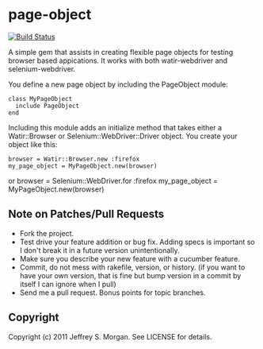 # page-object

[![Build Status](http://travis-ci.org/cheezy/page-object.png)](http://travis-ci.org/cheezy/page-object)


A simple gem that assists in creating flexible page objects for testing browser based appications.  It works with both watir-webdriver and selenium-webdriver.

You define a new page object by including the PageObject module:

    class MyPageObject
      include PageObject
    end

Including this module adds an initialize method that takes either a Watir::Browser or Selenium::WebDriver::Driver object.  You create your object like this:

    browser = Watir::Browser.new :firefox
    my_page_object = MyPageObject.new(browser)

or
    browser = Selenium::WebDriver.for :firefox
    my_page_object = MyPageObject.new(browser)

## Note on Patches/Pull Requests
 
* Fork the project.
* Test drive your feature addition or bug fix.  Adding specs is important so I don't break it in a future version unintentionally.
* Make sure you describe your new feature with a cucumber feature.
* Commit, do not mess with rakefile, version, or history.
  (if you want to have your own version, that is fine but bump version in a commit by itself I can ignore when I pull)
* Send me a pull request. Bonus points for topic branches.

## Copyright

Copyright (c) 2011 Jeffrey S. Morgan. See LICENSE for details.
